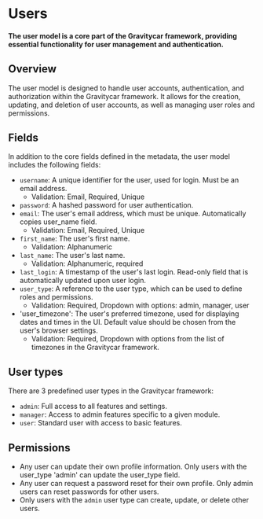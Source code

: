 # Users #
#### The user model is a core part of the Gravitycar framework, providing essential functionality for user management and authentication.

## Overview
The user model is designed to handle user accounts, authentication, and authorization within the Gravitycar framework. It allows for the creation, updating, and deletion of user accounts, as well as managing user roles and permissions.


## Fields
In addition to the core fields defined in the metadata, the user model includes the following fields:
- `username`: A unique identifier for the user, used for login. Must be an email address.
  - Validation: Email, Required, Unique
- `password`: A hashed password for user authentication.
- `email`: The user's email address, which must be unique. Automatically copies user_name field.
  - Validation: Email, Required, Unique
- `first_name`: The user's first name.
  - Validation: Alphanumeric
- `last_name`: The user's last name.
  - Validation: Alphanumeric, required
- `last_login`: A timestamp of the user's last login. Read-only field that is automatically updated upon user login.
- `user_type`: A reference to the user type, which can be used to define roles and permissions.
  - Validation: Required, Dropdown with options: admin, manager, user
- 'user_timezone': The user's preferred timezone, used for displaying dates and times in the UI. Default value should be chosen from the user's browser settings.
  - Validation: Required, Dropdown with options from the list of timezones in the Gravitycar framework.


## User types
There are 3 predefined user types in the Gravitycar framework:
- `admin`: Full access to all features and settings.
- `manager`: Access to admin features specific to a given module.
- `user`: Standard user with access to basic features.

## Permissions
- Any user can update their own profile information. Only users with the user_type 'admin' can update the user_type field.
- Any user can request a password reset for their own profile. Only admin users can reset passwords for other users.
- Only users with the `admin` user type can create, update, or delete other users.